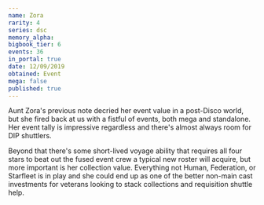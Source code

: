 ```yaml
---
name: Zora
rarity: 4
series: dsc
memory_alpha:
bigbook_tier: 6
events: 36
in_portal: true
date: 12/09/2019
obtained: Event
mega: false
published: true
---
```


Aunt Zora's previous note decried her event value in a post-Disco world, but she fired back at us with a fistful of events, both mega and standalone. Her event tally is impressive regardless and there's almost always room for DIP shuttlers.

Beyond that there's some short-lived voyage ability that requires all four stars to beat out the fused event crew a typical new roster will acquire, but more important is her collection value. Everything not Human, Federation, or Starfleet is in play and she could end up as one of the better non-main cast investments for veterans looking to stack collections and requisition shuttle help.
